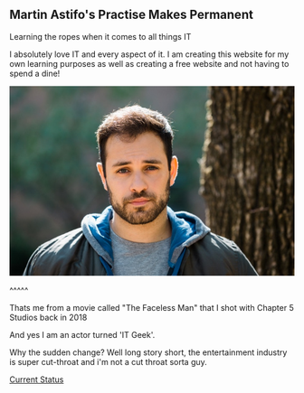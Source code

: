## Martin Astifo's Practise Makes Permanent 

Learning the ropes when it comes to all things IT

I absolutely love IT and every aspect of it. I am creating this website for my own learning purposes as well as creating a free website and not having to spend a dine!

![pic of me](Images/martinpic.jpg)

^^^^^

Thats me from a movie called "The Faceless Man" that I shot with Chapter 5 Studios back in 2018

And yes I am an actor turned 'IT Geek'. 

Why the sudden change? Well long story short, the entertainment industry is super cut-throat and i'm not a cut throat sorta guy.


<a href="currentstatus.html">Current Status</a>
